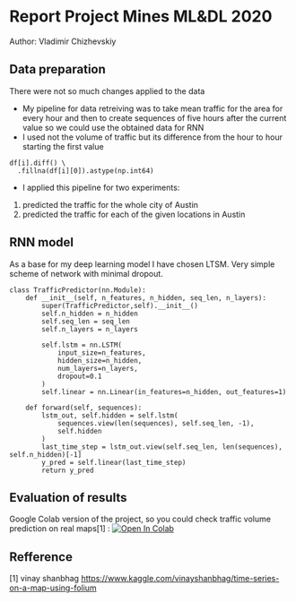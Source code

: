 # Report Project Mines ML&DL 2020
Author: Vladimir Chizhevskiy

## Data preparation 
There were not so much changes applied to the data
- My pipeline for data retreiving was to take mean traffic for the area for every hour and then to create sequences of five hours after the current value so we could use the obtained data for RNN
- I used not the volume of traffic but its difference from the hour to hour starting the first value
```
df[i].diff() \
  .fillna(df[i][0]).astype(np.int64)
```
- I applied this pipeline for two experiments:
1) predicted the traffic for the whole city of Austin
2) predicted the traffic for each of the given locations in Austin 

## RNN model
As a base for my deep learning model I have chosen LTSM.
Very simple scheme of network with minimal dropout.

```
class TrafficPredictor(nn.Module):
    def __init__(self, n_features, n_hidden, seq_len, n_layers):
        super(TrafficPredictor,self).__init__()
        self.n_hidden = n_hidden
        self.seq_len = seq_len
        self.n_layers = n_layers

        self.lstm = nn.LSTM(
            input_size=n_features,
            hidden_size=n_hidden,
            num_layers=n_layers,
            dropout=0.1
        )
        self.linear = nn.Linear(in_features=n_hidden, out_features=1)

    def forward(self, sequences):
        lstm_out, self.hidden = self.lstm(
            sequences.view(len(sequences), self.seq_len, -1),
            self.hidden
        )
        last_time_step = lstm_out.view(self.seq_len, len(sequences), self.n_hidden)[-1]
        y_pred = self.linear(last_time_step)
        return y_pred
```



## Evaluation of results

Google Colab version of the project, so you could check traffic volume prediction on real maps[1] : [![Open In Colab](https://colab.research.google.com/assets/colab-badge.svg)](https://drive.google.com/file/d/1kK85LROdFiIyzUz13XH_dcSHd3JXLZFn/view?usp=sharing)

## Refference
<a id="1">[1]</a> 
vinay shanbhag 
https://www.kaggle.com/vinayshanbhag/time-series-on-a-map-using-folium


